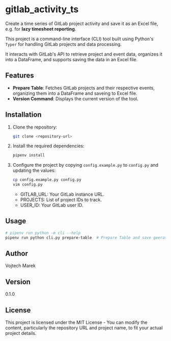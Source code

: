 # gitlab_activity_ts

Create a time series of GitLab project activity and save it as an Excel file, e.g. for **lazy timesheet reporting**.

This project is a command-line interface (CLI) tool built using Python's `Typer` for handling GitLab projects and data processing. 

It interacts with GitLab's API to retrieve project and event data, organizes it into a DataFrame, and supports saving the data in an Excel file.

## Features

- **Prepare Table**: Fetches GitLab projects and their respective events, organizing them into a DataFrame and saveing to Excel file.
- **Version Command**: Displays the current version of the tool.

[//]: # (- **Duplicate Lines**: Copies data between date ranges within the DataFrame.)

## Installation

1. Clone the repository:
   ```bash
   git clone <repository-url>
    ```
2. Install the required dependencies:
    ```bash
    pipenv install
    ```
3. Configure the project by copying `config.example.py` to `config.py` and updating the values:
    ```bash
    cp config.example.py config.py
    vim config.py
    ```
   - GITLAB_URL: Your GitLab instance URL.
   - PROJECTS: List of project IDs to track.
   - USER_ID: Your GitLab user ID.

## Usage
```bash
# pipenv run python -m cli --help
pipenv run python cli.py prepare-table  # Prepare Table and save geerated file to output folder
```

## Author
Vojtech Marek

## Version
0.1.0

## License
This project is licensed under the MIT License - You can modify the content, particularly the repository URL and project name, to fit your actual project details.
